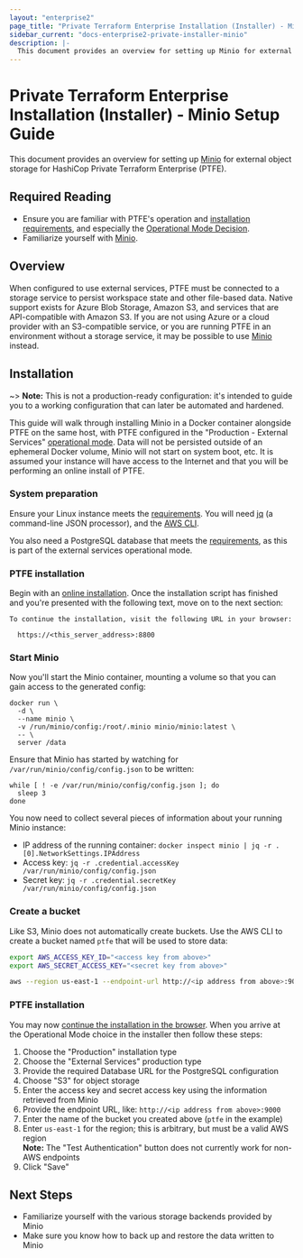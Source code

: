 ```yaml
---
layout: "enterprise2"
page_title: "Private Terraform Enterprise Installation (Installer) - Minio Setup Guide"
sidebar_current: "docs-enterprise2-private-installer-minio"
description: |-
  This document provides an overview for setting up Minio for external object storage for HashiCop Private Terraform Enterprise (PTFE).
---
```


# Private Terraform Enterprise Installation (Installer) - Minio Setup Guide

This document provides an overview for setting up [Minio](https://minio.io) for external object storage for HashiCop Private Terraform Enterprise (PTFE).

## Required Reading

- Ensure you are familiar with PTFE's operation and [installation requirements](./installer.html), and especially the [Operational Mode Decision](./install-installer.html#operational-mode-decision).
- Familiarize yourself with [Minio](https://minio.io).

## Overview

When configured to use external services, PTFE must be connected to a storage service to persist workspace state and other file-based data.  Native support exists for Azure Blob Storage, Amazon S3, and services that are API-compatible with Amazon S3.  If you are not using Azure or a cloud provider with an S3-compatible service, or you are running PTFE in an environment without a storage service, it may be possible to use [Minio](https://minio.io) instead.  

## Installation

~> **Note:** This is not a production-ready configuration: it's intended to guide you to a working configuration that can later be automated and hardened.

This guide will walk through installing Minio in a Docker container alongside PTFE on the same host, with PTFE configured in the "Production - External Services" [operational mode](.install-installer.html#operational-mode-decision). Data will not be persisted outside of an ephemeral Docker volume, Minio will not start on system boot, etc.  It is assumed your instance will have access to the Internet and that you will be performing an online install of PTFE.

### System preparation

Ensure your Linux instance meets the [requirements](./install-installer.html#linux-instance).  You will need [jq](https://stedolan.github.io/jq/) (a command-line JSON processor), and the [AWS CLI](https://aws.amazon.com/cli/).

You also need a PostgreSQL database that meets the [requirements](.install-installer.html#postgresql-requirements), as this is part of the external services operational mode.

### PTFE installation

Begin with an [online installation](./install-installer.html#run-the-installer-online).  Once the installation script has finished and you're presented with the following text, move on to the next section:

```
To continue the installation, visit the following URL in your browser:

  https://<this_server_address>:8800
```

### Start Minio

Now you'll start the Minio container, mounting a volume so that you can gain access to the generated config:

    docker run \
      -d \
      --name minio \
      -v /run/minio/config:/root/.minio minio/minio:latest \
      -- \
      server /data

Ensure that Minio has started by watching for `/var/run/minio/config/config.json` to be written:

    while [ ! -e /var/run/minio/config/config.json ]; do
      sleep 3
    done

You now need to collect several pieces of information about your running Minio instance:

- IP address of the running container: `docker inspect minio | jq -r .[0].NetworkSettings.IPAddress`
- Access key: `jq -r .credential.accessKey /var/run/minio/config/config.json`
- Secret key: `jq -r .credential.secretKey /var/run/minio/config/config.json`

### Create a bucket

Like S3, Minio does not automatically create buckets.  Use the AWS CLI to create a bucket named `ptfe` that will be used to store data:

```bash
export AWS_ACCESS_KEY_ID="<access key from above>"
export AWS_SECRET_ACCESS_KEY="<secret key from above>"

aws --region us-east-1 --endpoint-url http://<ip address from above>:9000 s3 mb s3://ptfe
```

### PTFE installation

You may now [continue the installation in the browser](./install-installer.html#continue-installation-in-browser). When you arrive at the Operational Mode choice in the installer then follow these steps:

1. Choose the "Production" installation type
2. Choose the "External Services" production type
3. Provide the required Database URL for the PostgreSQL configuration
4. Choose "S3" for object storage
5. Enter the access key and secret access key using the information retrieved from Minio
6. Provide the endpoint URL, like: `http://<ip address from above>:9000`
7. Enter the name of the bucket you created above (`ptfe` in the example)
8. Enter `us-east-1` for the region; this is arbitrary, but must be a valid AWS region<br/>**Note:** The "Test Authentication" button does not currently work for non-AWS endpoints
9. Click "Save"

## Next Steps

- Familiarize yourself with the various storage backends provided by Minio
- Make sure you know how to back up and restore the data written to Minio
